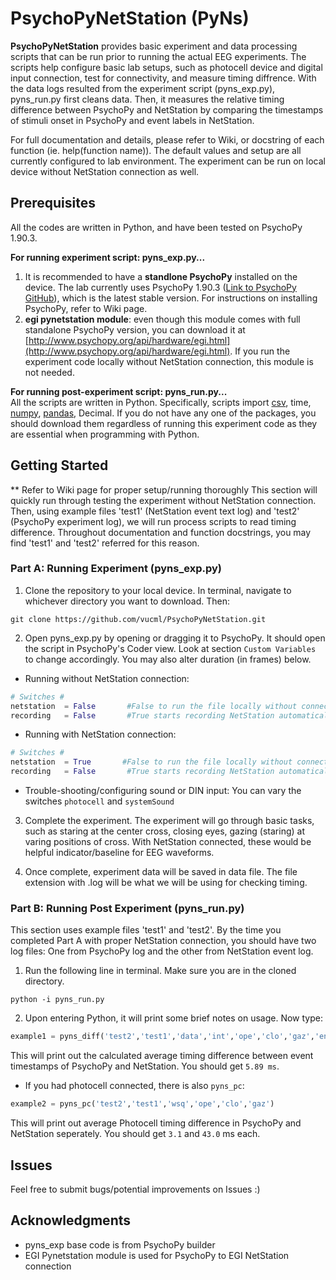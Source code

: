 # PsychoPyNetStation (PyNs) 

**PsychoPyNetStation** provides basic experiment and data processing scripts that can be run prior to running the actual EEG experiments. The scripts help configure basic lab setups, such as photocell device and digital input connection, test for connectivity, and measure timing diffrence. With the data logs resulted from the experiment script (pyns_exp.py), pyns_run.py first cleans data. Then, it measures the relative timing difference between PsychoPy and NetStation by comparing the timestamps of stimuli onset in PsychoPy and event labels in NetStation. 

For full documentation and details, please refer to Wiki, or docstring of each function (ie. help(function name)). The default values and setup are all currently configured to lab environment. The experiment can be run on local device without NetStation connection as well.


## Prerequisites
All the codes are written in Python, and have been tested on PsychoPy 1.90.3. 

**For running experiment script: pyns_exp.py...**
1. It is recommended to have a **standlone PsychoPy** installed on the device. The lab currently uses PsychoPy 1.90.3 ([Link to PsychoPy GitHub](https://github.com/psychopy/psychopy/releases)), which is the latest stable version. For instructions on installing PsychoPy, refer to Wiki page.
2. **egi pynetstation module**: even though this module comes with full standalone PsychoPy version, you can download it at [http://www.psychopy.org/api/hardware/egi.html](http://www.psychopy.org/api/hardware/egi.html). If you run the experiment code locally without NetStation connection, this module is not needed. 

**For running post-experiment script: pyns_run.py...** <br>
All the scripts are written in Python. Specifically, scripts import [csv](https://docs.python.org/2/library/csv.html), time, [numpy](https://www.scipy.org/scipylib/download.html), [pandas](https://pandas.pydata.org/), Decimal. If you do not have any one of the packages, you should download them regardless of running this experiment code as they are essential when programming with Python. 


## Getting Started
\*\* Refer to Wiki page for proper setup/running thoroughly
This section will quickly run through testing the experiment without NetStation connection. Then, using example files 'test1' (NetStation event text log) and 'test2' (PsychoPy experiment log), we will run process scripts to read timing difference. Throughout documentation and function docstrings, you may find 'test1' and 'test2' referred for this reason. 

### Part A: Running Experiment (pyns_exp.py)

1. Clone the repository to your local device. In terminal, navigate to whichever directory you want to download. Then: 
``` 
git clone https://github.com/vucml/PsychoPyNetStation.git
``` 

2. Open pyns_exp.py by opening or dragging it to PsychoPy. It should open the script in PsychoPy's Coder view. Look at section `Custom Variables` to change accordingly. You may also alter duration (in frames) below. 

  * Running without NetStation connection: 
```python
# Switches #
netstation  = False       #False to run the file locally without connecting to NetStation
recording   = False       #True starts recording NetStation automatically
``` 
  * Running with NetStation connection: 
```python
# Switches #
netstation  = True       #False to run the file locally without connecting to NetStation
recording   = False       #True starts recording NetStation automatically
```

  * Trouble-shooting/configuring sound or DIN input: You can vary the switches `photocell` and `systemSound`

3. Complete the experiment. The experiment will go through basic tasks, such as staring at the center cross, closing eyes, gazing (staring) at varing positions of cross. With NetStation connected, these would be helpful indicator/baseline for EEG waveforms. 

4. Once complete, experiment data will be saved in data file. The file extension with .log will be what we will be using for checking timing. 

### Part B: Running Post Experiment (pyns_run.py)

This section uses example files 'test1' and 'test2'. By the time you completed Part A with proper NetStation connection, you should have two log files: One from PsychoPy log and the other from NetStation event log. 

1. Run the following line in terminal. Make sure you are in the cloned directory. 
``` 
python -i pyns_run.py 
``` 

2. Upon entering Python, it will print some brief notes on usage. Now type: 
```python
example1 = pyns_diff('test2','test1','data','int','ope','clo','gaz','end')
``` 
This will print out the calculated average timing difference between event timestamps of PsychoPy and NetStation. You should get `5.89 ms`.

* If you had photocell connected, there is also `pyns_pc`: 
 ```python
example2 = pyns_pc('test2','test1','wsq','ope','clo','gaz')
``` 
This will print out average Photocell timing difference in PsychoPy and NetStation seperately. You should get `3.1` and `43.0` ms each. 


## Issues

Feel free to submit bugs/potential improvements on Issues :) 


## Acknowledgments

* pyns_exp base code is from PsychoPy builder
* EGI Pynetstation module is used for PsychoPy to EGI NetStation connection 

